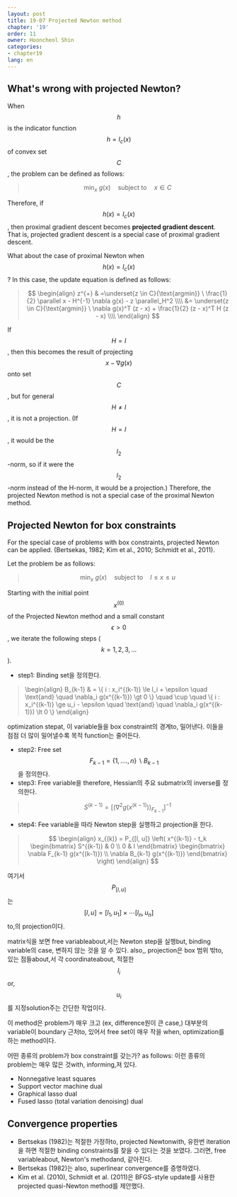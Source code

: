 ```yaml
---
layout: post
title: 19-07 Projected Newton method
chapter: '19'
order: 11
owner: Hooncheol Shin
categories:
- chapter19
lang: en
---
```


## What's wrong with projected Newton?
When $$h$$ is the indicator function $$h = I_c(x)$$ of convex set $$C$$, the problem can be defined as follows:

>$$ \min_{x} \ g(x) \quad  \text{subject to}  \quad  x \in C$$

Therefore, if $$h(x) = I_c(x)$$, then proximal gradient descent becomes **projected gradient descent**. That is, projected gradient descent is a special case of proximal gradient descent.

What about the case of proximal Newton when $$h(x) = I_c(x)$$? In this case, the update equation is defined as follows:

> $$
> \begin{align}
> z^{+} & =\underset{z \in C}{\text{argmin}} \ \frac{1}{2} \parallel x - H^{-1} \nabla g(x) - z \parallel_H^2  \\\\
> &= \underset{z \in C}{\text{argmin}} \ \nabla g(x)^T (z - x) + \frac{1}{2} (z - x)^T H (z - x)  \\\\
> \end{align}
> $$

If $$H = I$$, then this becomes the result of projecting $$x - \nabla g(x)$$ onto set $$C$$, but for general $$H \neq I$$, it is not a projection. (If $$H = I$$, it would be the $$l_2$$-norm, so if it were the $$l_2$$-norm instead of the H-norm, it would be a projection.) 
Therefore, the projected Newton method is not a special case of the proximal Newton method.

## Projected Newton for box constraints
For the special case of problems with box constraints, projected Newton can be applied. (Bertsekas, 1982; Kim et al., 2010; Schmidt et al., 2011).

Let the problem be as follows:

>$$ \min_{x} \ g(x) \quad  \text{subject to}  \quad  l \le x \le u $$

Starting with the initial point $$x^{(0)}$$ of the Projected Newton method and a small constant $$\epsilon \gt 0$$, we iterate the following steps ($$k = 1, 2, 3, ...$$).

* step1: Binding set을 정의한다.

> \begin{align}
B_{k-1} & = \\{ i : x_i^{(k-1)} \le l_i + \epsilon \quad \text{and} \quad  \nabla_i g(x^{(k-1)}) \gt 0 \\} \quad  \cup \quad 
\\{ i : x_i^{(k-1)} \ge u_i - \epsilon  \quad \text{and} \quad  \nabla_i g(x^{(k-1)}) \lt 0 \\} 
\end{align}

optimization stepat, 이 variable들을 box constraint의 경계to, 밀어낸다. 이들을 점점 더 많이 밀어낼수록 목적 function는 줄어든다.

* step2: Free set $$F_{k-1} = \left\{1,....,n \right\} \backslash B_{k-1}$$을 정의한다.
* step3: Free variable을 therefore, Hessian의 주요 submatrix의 inverse를 정의한다.

>$$ S^{(k-1)} = [(\nabla^2 g(x^{(k-1)}))_{F_{k-1}}]^{-1}$$

* step4: Fee variable을 따라 Newton step을 실행하고 projection을 한다.

> $$
> \begin{align}
> x_{(k)} = P_{[l, u]} \left( x^{(k-1)} - t_k \begin{bmatrix} S^{(k-1)} & 0 \\
> 0 & I \end{bmatrix} 
> \begin{bmatrix} \nabla F_{k-1} g(x^{(k-1)}) \\ \nabla B_{k-1} g(x^{(k-1)}) \end{bmatrix}
> \right)
> \end{align}
> $$

여기서 $$P_{[l,u]}$$는 $$[l, u] = [l_1, u_1] \times \cdots [l_n, u_n]$$to,의 projection이다.

matrix식을 보면 free variableabout,서는 Newton step을 실행but, binding variable의 case, 변하지 않는 것을 알 수 있다. also,, projection은 box 범위 밖to, 있는 점들about,서 각 coordinateabout, 적절한 $$l_i$$ or, $$u_i$$를 지정solution주는 간단한 작업이다.

이 method은 problem가 매우 크고 (ex, difference원이 큰 case,) 대부분의 variable이 boundary 근처to, 있어서 free set이 매우 작을 when, optimization를 하는 method이다.

어떤 종류의 problem가 box constraint를 갖는가? as follows: 이런 종류의 problem는 매우 많은 것with, informing,져 있다.

*  Nonnegative least squares
*  Support vector machine dual
*  Graphical lasso dual
*  Fused lasso (total variation denoising) dual

## Convergence properties
* Bertsekas (1982)는 적절한 가정하to, projected Newtonwith, 유한번 iteration을 하면 적절한 binding constraints를 찾을 수 있다는 것을 보였다. 그러면, free variableabout, Newton's methodand, 같아진다.
*  Bertsekas (1982)는 also,  superlinear convergence를 증명하였다.
*  Kim et al. (2010), Schmidt et al. (2011)은 BFGS-style update를 사용한 projected quasi-Newton method를 제안했다.